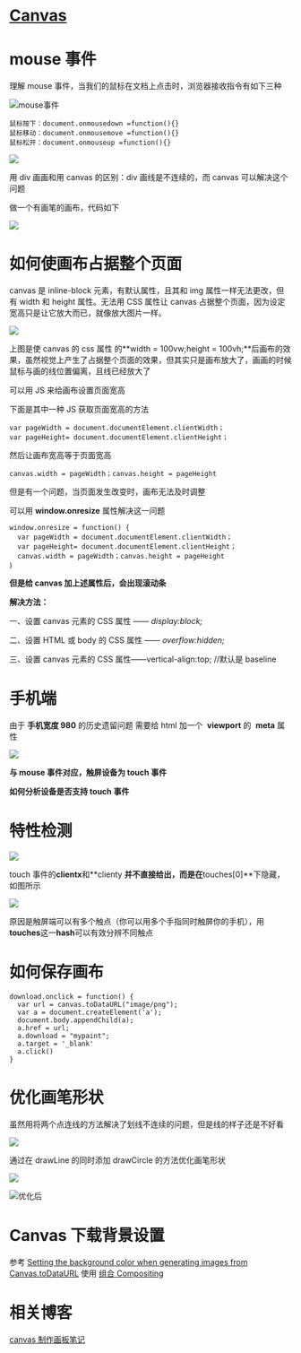 # [Canvas](https://developer.mozilla.org/zh-CN/docs/Web/API/Canvas_API/Tutorial/Drawing_shapes)

# mouse 事件

理解 mouse 事件，当我们的鼠标在文档上点击时，浏览器接收指令有如下三种

![mouse事件](https://upload-images.jianshu.io/upload_images/7094266-dc2293eeb3c2daa1.png?imageMogr2/auto-orient/strip%7CimageView2/2/w/1240)

```
鼠标按下：document.onmousedown =function(){}
鼠标移动：document.onmousemove =function(){}
鼠标松开：document.onmouseup =function(){}
```

![](https://upload-images.jianshu.io/upload_images/7094266-7424533c311faf1f.jpg?imageMogr2/auto-orient/strip%7CimageView2/2/w/1240)

用 div 画画和用 canvas 的区别：div 画线是不连续的，而 canvas 可以解决这个问题

做一个有画笔的画布，代码如下

![](https://upload-images.jianshu.io/upload_images/7094266-e605b7c59d38aa2b.jpg?imageMogr2/auto-orient/strip%7CimageView2/2/w/1240)

# 如何使画布占据整个页面

canvas 是 inline-block 元素，有默认属性，且其和 img 属性一样无法更改，但有 width 和 height 属性。无法用 CSS 属性让 canvas 占据整个页面，因为设定宽高只是让它放大而已，就像放大图片一样。

![](https://upload-images.jianshu.io/upload_images/7094266-f7ab425321a2e66f.jpg?imageMogr2/auto-orient/strip%7CimageView2/2/w/1240)

上图是使 canvas 的 css 属性 的**width = 100vw;height = 100vh;**后画布的效果，虽然视觉上产生了占据整个页面的效果，但其实只是画布放大了，画画的时候鼠标与画的线位置偏离，且线已经放大了

可以用 JS 来给画布设置页面宽高

下面是其中一种 JS 获取页面宽高的方法

```
var pageWidth = document.documentElement.clientWidth；
var pageHeight= document.documentElement.clientHeight；
```

然后让画布宽高等于页面宽高

```
canvas.width = pageWidth；canvas.height = pageHeight
```

但是有一个问题，当页面发生改变时，画布无法及时调整

可以用 **window.onresize** 属性解决这一问题

```
window.onresize = function() {
  var pageWidth = document.documentElement.clientWidth；
  var pageHeight= document.documentElement.clientHeight；
  canvas.width = pageWidth；canvas.height = pageHeight
｝
```

**但是给 canvas 加上述属性后，会出现滚动条**

**解决方法：**

一、设置 canvas 元素的 CSS 属性 —— *display:block;*

二、设置 HTML 或 body 的 CSS 属性 —— *overflow:hidden;*

三、设置 canvas 元素的 CSS 属性——vertical-align:top; //默认是 baseline

# **手机端**

由于 **手机宽度 980** 的历史遗留问题 需要给 html 加一个  **viewport** 的  **meta** 属性

![](https://upload-images.jianshu.io/upload_images/7094266-7f2785b2b641d8c2.jpg?imageMogr2/auto-orient/strip%7CimageView2/2/w/1240)

**与 mouse 事件对应，触屏设备为 touch 事件**

**如何分析设备是否支持 touch 事件**

# 特性检测

![](https://upload-images.jianshu.io/upload_images/7094266-78c50409c3ebd62a.jpg?imageMogr2/auto-orient/strip%7CimageView2/2/w/1240)

touch 事件的**clientx**和**clienty **并不直接给出，而是在**touches[0]**下隐藏，如图所示

![](https://upload-images.jianshu.io/upload_images/7094266-daec13cc8cb3605f.jpg?imageMogr2/auto-orient/strip%7CimageView2/2/w/1240)

原因是触屏端可以有多个触点（你可以用多个手指同时触屏你的手机），用**touches**这一**hash**可以有效分辨不同触点

# 如何保存画布

```
download.onclick = function() {
  var url = canvas.toDataURL("image/png");
  var a = document.createElement('a');
  document.body.appendChild(a);
  a.href = url;
  a.download = "mypaint";
  a.target = '_blank'
  a.click()
}
```

# 优化画笔形状

虽然用将两个点连线的方法解决了划线不连续的问题，但是线的样子还是不好看

![](https://upload-images.jianshu.io/upload_images/7094266-7fd9851cada212ef.png?imageMogr2/auto-orient/strip%7CimageView2/2/w/1240)

通过在 drawLine 的同时添加 drawCircle 的方法优化画笔形状

![](https://upload-images.jianshu.io/upload_images/7094266-d83808b0f95398a7.png?imageMogr2/auto-orient/strip%7CimageView2/2/w/1240)

![优化后](https://upload-images.jianshu.io/upload_images/7094266-4a1e074a127a0f5d.png?imageMogr2/auto-orient/strip%7CimageView2/2/w/1240)

# Canvas 下载背景设置

参考 [Setting the background color when generating images from Canvas.toDataURL](http://www.mikechambers.com/blog/2011/01/31/setting-the-background-color-when-generating-images-from-canvas-todataurl/)
使用 [组合 Compositing
](https://developer.mozilla.org/zh-CN/docs/Web/API/Canvas_API/Tutorial/Compositing)

# 相关博客

[canvas 制作画板笔记](https://zhuanlan.zhihu.com/p/56705339)
